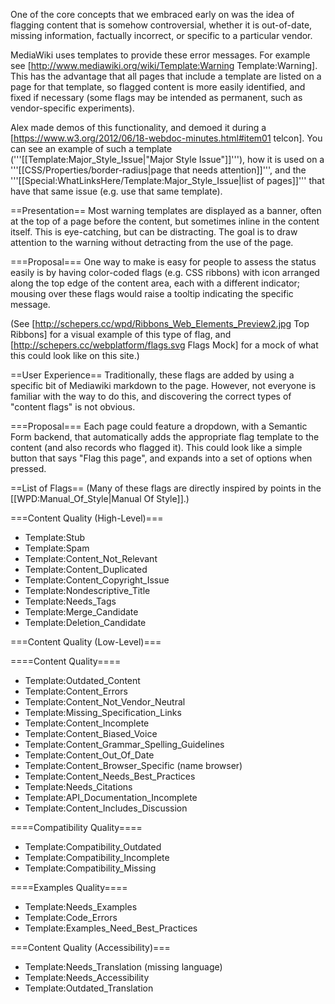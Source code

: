 One of the core concepts that we embraced early on was the idea of flagging content that is somehow controversial, whether it is out-of-date, missing information, factually incorrect, or specific to a particular vendor.

MediaWiki uses templates to provide these error messages.  For example see [http://www.mediawiki.org/wiki/Template:Warning Template:Warning]. This has the advantage that all pages that include a template are listed on a page for that template, so flagged content is more easily identified, and fixed if necessary (some flags may be intended as permanent, such as vendor-specific experiments).

Alex made demos of this functionality, and demoed it during a [https://www.w3.org/2012/06/18-webdoc-minutes.html#item01 telcon]. You can see an example of such a template ('''[[Template:Major_Style_Issue|"Major Style Issue"]]'''), how it is used on a '''[[CSS/Properties/border-radius|page that needs attention]]''', and the '''[[Special:WhatLinksHere/Template:Major_Style_Issue|list of pages]]''' that have that same issue (e.g. use that same template).

==Presentation==
Most warning templates are displayed as a banner, often at the top of a page before the content, but sometimes inline in the content itself. This is eye-catching, but can be distracting.  The goal is to draw attention to the warning without detracting from the use of the page.

===Proposal===
One way to make is easy for people to assess the status easily is by having color-coded flags (e.g. CSS ribbons) with icon arranged along the top edge of the content area, each with a different indicator; mousing over these flags would raise a tooltip indicating the specific message.

(See [http://schepers.cc/wpd/Ribbons_Web_Elements_Preview2.jpg Top Ribbons] for a visual example of this type of flag, and [http://schepers.cc/webplatform/flags.svg Flags Mock] for a mock of what this could look like on this site.)

==User Experience==
Traditionally, these flags are added by using a specific bit of Mediawiki markdown to the page.  However, not everyone is familiar with the way to do this, and discovering the correct types of "content flags" is not obvious.

===Proposal===
Each page could feature a dropdown, with a Semantic Form backend, that automatically adds the appropriate flag template to the content (and also records who flagged it). This could look like a simple button that says "Flag this page", and expands into a set of options when pressed.

==List of Flags==
(Many of these flags are directly inspired by points in the [[WPD:Manual_Of_Style|Manual Of Style]].)

===Content Quality (High-Level)===
* Template:Stub
* Template:Spam
* Template:Content_Not_Relevant
* Template:Content_Duplicated
* Template:Content_Copyright_Issue
* Template:Nondescriptive_Title
* Template:Needs_Tags
* Template:Merge_Candidate
* Template:Deletion_Candidate

===Content Quality (Low-Level)===

====Content Quality====
* Template:Outdated_Content
* Template:Content_Errors
* Template:Content_Not_Vendor_Neutral
* Template:Missing_Specification_Links
* Template:Content_Incomplete
* Template:Content_Biased_Voice
* Template:Content_Grammar_Spelling_Guidelines
* Template:Content_Out_Of_Date
* Template:Content_Browser_Specific (name browser)
* Template:Content_Needs_Best_Practices
* Template:Needs_Citations
* Template:API_Documentation_Incomplete
* Template:Content_Includes_Discussion

====Compatibility Quality====
* Template:Compatibility_Outdated
* Template:Compatibility_Incomplete
* Template:Compatibility_Missing

====Examples Quality====
* Template:Needs_Examples
* Template:Code_Errors
* Template:Examples_Need_Best_Practices

===Content Quality (Accessibility)===
* Template:Needs_Translation (missing language)
* Template:Needs_Accessibility
* Template:Outdated_Translation